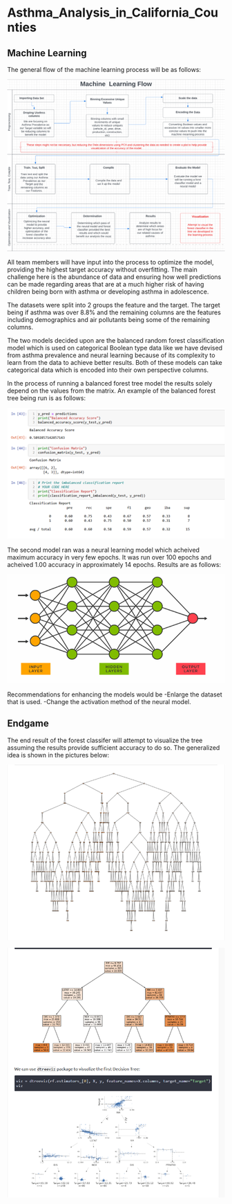 # Asthma_Analysis_in_California_Counties
## Machine Learning

The general flow of the machine learning process will be as follows:

![Flowchart](https://github.com/Bropell/Asthma_Analysis_in_California_Counties/blob/Andrew_Stein/Pictures/flowchart_MachineLearning.png)

All team members will have input into the process to optimize the model, providing the highest target accuracy without overfitting. The 
main challenge here is the abundance of data and ensuring how well predictions can be made regarding areas that are at a much higher risk 
of having children being born with asthma or developing asthma in adolescence.

The datasets were split into 2 groups the feature and the target.
The target being if asthma was over 8.8% and the remaining columns are the features including demographics and  air pollutants being some of the remaining columns.

The two models decided upon are the balanced random forest classification model which is used on categorical Boolean type data like we have devised from asthma prevalence and neural learning because of its complexity to learn from the data to achieve better results. Both of these models can take categorical data which is encoded into their own perspective columns.

In the process of running a balanced forest tree model the results solely depend on the values from the matrix.  An example of the balanced forest tree being run is as follows:

![Forest](https://github.com/Bropell/Asthma_Analysis_in_California_Counties/blob/Andrew_Stein/Pictures/forest.png)

The second model ran was a neural learning model which acheived maximum accuracy in very few epochs. It was run over 100 epochs and acheived 1.00 accuracy in approximately 14 epochs. Results are as follows:

![Neural](https://github.com/Bropell/Asthma_Analysis_in_California_Counties/blob/Andrew_Stein/Pictures/neural.png)

Recommendations for enhancing the models would be 
-Enlarge the dataset that is used.
-Change the activation method of the neural model.

## Endgame

The end result of the forest classifer will attempt to visualize the tree assuming the results provide sufficient accuracy to do so. 
The generalized idea is shown in the pictures below:

![endgame1](https://github.com/Bropell/Asthma_Analysis_in_California_Counties/blob/Andrew_Stein/Pictures/basic%20tree%20sample.png)

![endgame2](https://github.com/Bropell/Asthma_Analysis_in_California_Counties/blob/Andrew_Stein/Pictures/Possible%20tree%20end%20result.png)

